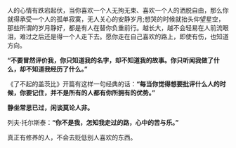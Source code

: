 
人的心情有跌宕起伏，当你喜欢一个人无拘无束、喜欢一个人的洒脱自由，那么你就得承受一个人的孤单寂寞，无人关心的安静岁月;想哭的时候就抬头仰望星空，那些所谓的岁月静好，都是有人在替你负重前行。越长大，越不会轻易在人前流眼泪，难过之后还是得一个人走下去。愿你走在自己喜欢的路上，即使有伤，也知道方向。


**“不要冒然评价我，你只知道我的名字，却不知道我的故事。你只听闻我做了什么，却不知道我经历了什么。”**

《了不起的盖茨比》开篇有这样一句经典的话：**“每当你觉得想要批评什么人的时候，你要记住，并不是所有的人都有你所拥有的优势。”**

**静坐常思已过，闲谈莫论人非。**

列夫·托尔斯泰：**“你不是我，怎知我走过的路，心中的苦与乐。”**

真正有修养的人，不会去贬低别人喜欢的东西。